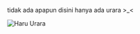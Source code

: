 tidak ada apapun disini hanya ada urara >_<

![Haru Urara](https://media1.tenor.com/m/7OcZKJ_dcs4AAAAC/haru-urara-urara.gif)
